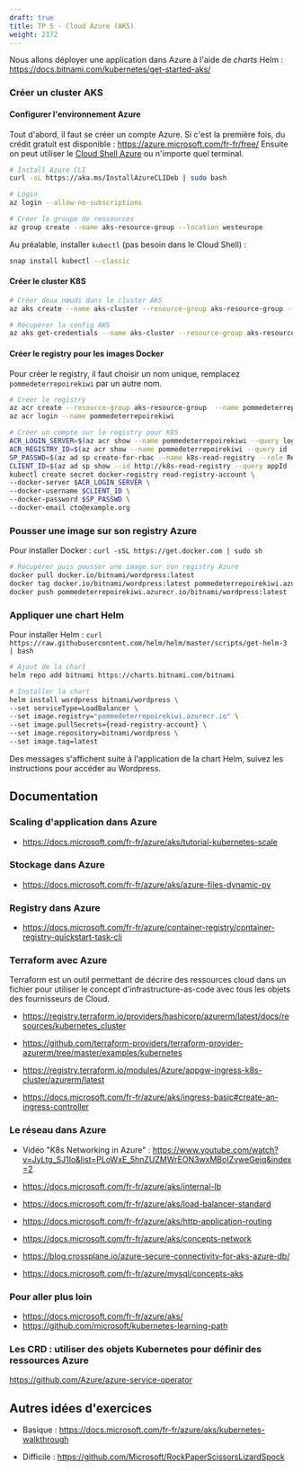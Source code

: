 ```yaml
---
draft: true
title: TP 5 - Cloud Azure (AKS)
weight: 2172
---
```


Nous allons déployer une application dans Azure à l'aide de *charts* Helm : https://docs.bitnami.com/kubernetes/get-started-aks/

### Créer un cluster AKS 

#### Configurer l'environnement Azure 


Tout d'abord, il faut se créer un compte Azure. Si c'est la première fois, du crédit gratuit est disponible : https://azure.microsoft.com/fr-fr/free/
Ensuite on peut utiliser le [Cloud Shell Azure](https://shell.azure.com/bash) ou n'importe quel terminal.

```bash
# Install Azure CLI
curl -sL https://aka.ms/InstallAzureCLIDeb | sudo bash

# Login
az login --allow-no-subscriptions

# Créer le groupe de ressources
az group create --name aks-resource-group --location westeurope
```


Au préalable, installer `kubectl` (pas besoin dans le Cloud Shell) :
```bash
snap install kubectl --classic
```

#### Créer le cluster K8S


```bash
# Créer deux nœuds dans le cluster AKS
az aks create --name aks-cluster --resource-group aks-resource-group --node-count 2 --generate-ssh-keys

# Récupérer la config AKS
az aks get-credentials --name aks-cluster --resource-group aks-resource-group
```

#### Créer le registry pour les images Docker

Pour créer le registry, il faut choisir un nom unique, remplacez `pommedeterrepoirekiwi` par un autre nom.

```bash
# Créer le registry
az acr create --resource-group aks-resource-group  --name pommedeterrepoirekiwi --sku Basic
az acr login --name pommedeterrepoirekiwi

# Créer un compte sur le registry pour K8S
ACR_LOGIN_SERVER=$(az acr show --name pommedeterrepoirekiwi --query loginServer --output tsv)
ACR_REGISTRY_ID=$(az acr show --name pommedeterrepoirekiwi --query id --output tsv)
SP_PASSWD=$(az ad sp create-for-rbac --name k8s-read-registry --role Reader --scopes $ACR_REGISTRY_ID --query password --output tsv)
CLIENT_ID=$(az ad sp show --id http://k8s-read-registry --query appId --output tsv)
kubectl create secret docker-registry read-registry-account \
--docker-server $ACR_LOGIN_SERVER \
--docker-username $CLIENT_ID \
--docker-password $SP_PASSWD \
--docker-email cto@example.org
```

### Pousser une image sur son registry Azure

Pour installer Docker : `curl -sSL https://get.docker.com | sudo sh` 

```bash
# Récupérer puis pousser une image sur son registry Azure
docker pull docker.io/bitnami/wordpress:latest
docker tag docker.io/bitnami/wordpress:latest pommedeterrepoirekiwi.azurecr.io/bitnami/wordpress:latest
docker push pommedeterrepoirekiwi.azurecr.io/bitnami/wordpress:latest
```

### Appliquer une chart Helm

Pour installer Helm : `curl https://raw.githubusercontent.com/helm/helm/master/scripts/get-helm-3 | bash`

```bash
# Ajout de la chart
helm repo add bitnami https://charts.bitnami.com/bitnami

# Installer la chart
helm install wordpress bitnami/wordpress \
--set serviceType=LoadBalancer \
--set image.registry="pommedeterrepoirekiwi.azurecr.io" \
--set image.pullSecrets={read-registry-account} \
--set image.repository=bitnami/wordpress \
--set image.tag=latest

```

Des messages s'affichent suite à l'application de la chart Helm, suivez les instructions pour accéder au Wordpress.

## Documentation
### Scaling d'application dans Azure

- https://docs.microsoft.com/fr-fr/azure/aks/tutorial-kubernetes-scale

### Stockage dans Azure

- https://docs.microsoft.com/fr-fr/azure/aks/azure-files-dynamic-pv

<!-- https://docs.microsoft.com/fr-fr/azure/aks/azure-files-dynamic-pv
https://docs.microsoft.com/fr-fr/azure/aks/azure-disks-dynamic-pv
https://docs.microsoft.com/fr-fr/azure/aks/concepts-storage -->

### Registry dans Azure

- https://docs.microsoft.com/fr-fr/azure/container-registry/container-registry-quickstart-task-cli

### Terraform avec Azure
Terraform est un outil permettant de décrire des ressources cloud dans un fichier pour utiliser le concept d'infrastructure-as-code avec tous les objets des fournisseurs de Cloud.

- https://registry.terraform.io/providers/hashicorp/azurerm/latest/docs/resources/kubernetes_cluster
- https://github.com/terraform-providers/terraform-provider-azurerm/tree/master/examples/kubernetes

- https://registry.terraform.io/modules/Azure/appgw-ingress-k8s-cluster/azurerm/latest
- https://docs.microsoft.com/fr-fr/azure/aks/ingress-basic#create-an-ingress-controller


### Le réseau dans Azure
- Vidéo "K8s Networking in Azure" : https://www.youtube.com/watch?v=JyLtg_SJ1lo&list=PLoWxE_5hnZUZMWrEON3wxMBoIZvweGeiq&index=2
  
- https://docs.microsoft.com/fr-fr/azure/aks/internal-lb
- https://docs.microsoft.com/fr-fr/azure/aks/load-balancer-standard
- https://docs.microsoft.com/fr-fr/azure/aks/http-application-routing
- https://docs.microsoft.com/fr-fr/azure/aks/concepts-network
- https://blog.crossplane.io/azure-secure-connectivity-for-aks-azure-db/
- https://docs.microsoft.com/fr-fr/azure/mysql/concepts-aks


### Pour aller plus loin

- https://docs.microsoft.com/fr-fr/azure/aks/
- https://github.com/microsoft/kubernetes-learning-path

### Les CRD : utiliser des objets Kubernetes pour définir des ressources Azure
https://github.com/Azure/azure-service-operator

## Autres idées d'exercices
- Basique : https://docs.microsoft.com/fr-fr/azure/aks/kubernetes-walkthrough

- Difficile : https://github.com/Microsoft/RockPaperScissorsLizardSpock
